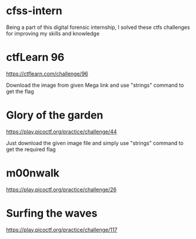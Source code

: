 # cfss-intern
Being a part of this digital forensic internship, I solved these ctfs challenges for improving my skills and knowledge

# ctfLearn 96
https://ctflearn.com/challenge/96

Download the image from given Mega link and use "strings" command to get the flag


# Glory of the garden
https://play.picoctf.org/practice/challenge/44

Just download the given image file and simply use "strings" command to get the required flag

# m00nwalk
https://play.picoctf.org/practice/challenge/26

# Surfing the waves
https://play.picoctf.org/practice/challenge/117
